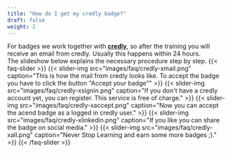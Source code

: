```yaml
---
title: "How do I get my credly badge?"
draft: false
weight: 2
---
```


For badges we work together with **[credly](https://info.credly.com/)**, so after the training you will receive an email from credly. Usually this happens within 24 hours.<br>
The slideshow below explains the necessary procedure step by step. 
{{< faq-slider >}}
{{< slider-img src="images/faq/credly-xmail.png" caption="This is how the mail from credly looks like. To accept the badge you have to click the button \"Accept your badge\"" >}}
{{< slider-img src="images/faq/credly-xsignin.png" caption="If you don't have a credly account yet, you can register. This service is free of charge." >}}
{{< slider-img src="images/faq/credly-xaccept.png" caption="Now you can accept the acend badge as a logged in credly user." >}}
{{< slider-img src="images/faq/credly-xlinkedin.png" caption="If you like you can share the badge on social media." >}}
{{< slider-img src="images/faq/credly-xall.png" caption="Never Stop Learning and earn some more badges ;)." >}}
{{< /faq-slider >}}

